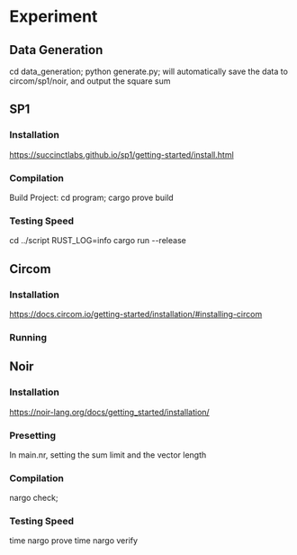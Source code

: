 
# Experiment
## Data Generation
cd data_generation;
python generate.py;
will automatically save the data to circom/sp1/noir, and output the square sum

## SP1
### Installation
https://succinctlabs.github.io/sp1/getting-started/install.html
### Compilation
Build Project: cd program; cargo prove build
### Testing Speed
cd ../script
RUST_LOG=info cargo run --release

## Circom
### Installation
https://docs.circom.io/getting-started/installation/#installing-circom
### Running


## Noir
### Installation
https://noir-lang.org/docs/getting_started/installation/
### Presetting
In main.nr, setting the sum limit and the vector length
### Compilation
nargo check;
### Testing Speed
time nargo prove
time nargo verify